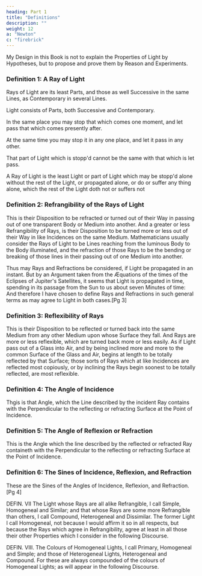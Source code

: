 ```yaml
---
heading: Part 1
title: "Definitions"
description: ""
weight: 12
a: "Newton"
c: "firebrick"
---
```



My Design in this Book is not to explain the Properties of Light by Hypotheses, but to propose and prove them by Reason and Experiments.



### Definition 1: A Ray of Light

Rays of Light are its least Parts, and those as well Successive in the same Lines, as Contemporary in several Lines. 

Light consists of Parts, both Successive and Contemporary.

In the same place you may stop that which comes one moment, and let pass that which comes presently after.

At the same time you may stop it in any one place, and let it pass in any other.

That part of Light which is stopp'd cannot be the same with that which is let pass.

A Ray of Light is the least Light or part of Light which may be stopp'd alone without the rest of the Light, or propagated alone, or do or suffer any thing alone, which the rest of the Light doth not or suffers not


### Definition 2: Refrangibility of the Rays of Light

This is their Disposition to be refracted or turned out of their Way in passing out of one transparent Body or Medium into another. And a greater or less Refrangibility of Rays, is their Disposition to be turned more or less out of their Way in like Incidences on the same Medium. Mathematicians usually consider the Rays of Light to be Lines reaching from the luminous Body to the Body illuminated, and the refraction of those Rays to be the bending or breaking of those lines in their passing out of one Medium into another. 

Thus may Rays and Refractions be considered, if Light be propagated in an instant. But by an Argument taken from the Æquations of the times of the Eclipses of Jupiter's Satellites, it seems that Light is propagated in time, spending in its passage from the Sun to us about seven Minutes of time: And therefore I have chosen to define Rays and Refractions in such general terms as may agree to Light in both cases.[Pg 3]


### Definition 3: Reflexibility of Rays

This is their Disposition to be reflected or turned back into the same Medium from any other Medium upon whose Surface they fall. And Rays are more or less reflexible, which are turned back more or less easily. As if Light pass out of a Glass into Air, and by being inclined more and more to the common Surface of the Glass and Air, begins at length to be totally reflected by that Surface; those sorts of Rays which at like Incidences are reflected most copiously, or by inclining the Rays begin soonest to be totally reflected, are most reflexible.

### Definition 4: The Angle of Incidence

Thgis is that Angle, which the Line described by the incident Ray contains with the Perpendicular to the reflecting or refracting Surface at the Point of Incidence.

### Definition 5: The Angle of Reflexion or Refraction

This is the Angle which the line described by the reflected or refracted Ray containeth with the Perpendicular to the reflecting or refracting Surface at the Point of Incidence.

### Definition 6: The Sines of Incidence, Reflexion, and Refraction

These are the Sines of the Angles of Incidence, Reflexion, and Refraction.[Pg 4]


DEFIN. VII
The Light whose Rays are all alike Refrangible, I call Simple, Homogeneal and Similar; and that whose Rays are some more Refrangible than others, I call Compound, Heterogeneal and Dissimilar. The former Light I call Homogeneal, not because I would affirm it so in all respects, but because the Rays which agree in Refrangibility, agree at least in all those their other Properties which I consider in the following Discourse.

DEFIN. VIII.
The Colours of Homogeneal Lights, I call Primary, Homogeneal and Simple; and those of Heterogeneal Lights, Heterogeneal and Compound. For these are always compounded of the colours of Homogeneal Lights; as will appear in the following Discourse.


